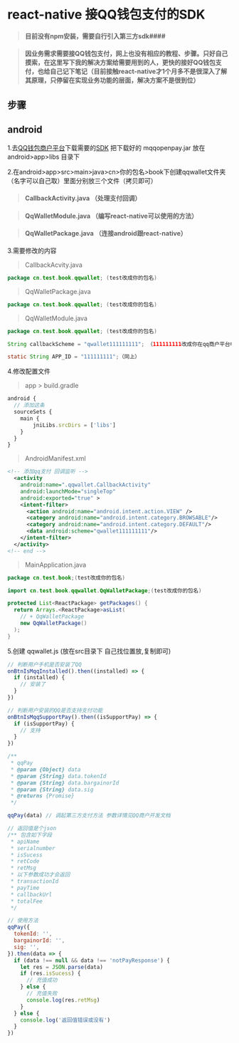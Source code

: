 # react-native 接QQ钱包支付的SDK #

>#### 目前没有npm安装，需要自行引入第三方sdk####

>#### 因业务需求需要接QQ钱包支付，网上也没有相应的教程、步骤。只好自己摸索，在这里写下我的解决方案给需要用到的人，更快的接好QQ钱包支付，也给自己记下笔记（目前接触react-native才1个月多不是很深入了解其原理，只停留在实现业务功能的层面，解决方案不是很到位） ####

## 步骤 ##

## android

1.去[QQ钱包商户平台](https://qpay.qq.com/buss/wiki/38/1195)下载需要的[SDK](https://i.gtimg.cn/channel/imglib/201806/upload_e17215817f1aef539c6f0185f14e62b2.zip) 把下载好的 mqqopenpay.jar 放在 android>app>libs 目录下

2.在android>app>src>main>java>cn>你的包名>book下创建qqwallet文件夹（名字可以自己取）里面分别放三个文件（拷贝即可）

>#### CallbackActivity.java （处理支付回调）

>#### QqWalletModule.java （编写react-native可以使用的方法）

>#### QqWalletPackage.java （连接android跟react-native）

3.需要修改的内容

> CallbackAcvity.java

```java
package cn.test.book.qqwallet; (test改成你的包名)
```

> QqWalletPackage.java

```java
package cn.test.book.qqwallet; (test改成你的包名)
```

> QqWalletModule.java

```java
package cn.test.book.qqwallet; (test改成你的包名)
```

```java
String callbackScheme = "qwallet111111111"; （111111111改成你在qq商户平台申请的appid）
```

```java
static String APP_ID = "111111111";（同上）
```

4.修改配置文件

> app > build.gradle

```js
android {
  // 添加这条
  sourceSets {
    main {
        jniLibs.srcDirs = ['libs']
    }
  }
}
```

> AndroidManifest.xml

```xml
<!-- 添加qq支付 回调监听 -->
  <activity
    android:name=".qqwallet.CallbackActivity"
    android:launchMode="singleTop"
    android:exported="true" >
    <intent-filter>
      <action android:name="android.intent.action.VIEW" />
      <category android:name="android.intent.category.BROWSABLE"/>
      <category android:name="android.intent.category.DEFAULT"/>
      <data android:scheme="qwallet111111111"/>
    </intent-filter>
  </activity>
<!-- end -->
```

> MainApplication.java

```java
package cn.test.book;(test改成你的包名)

import cn.test.book.qqwallet.QqWalletPackage;(test改成你的包名)
```

```java
protected List<ReactPackage> getPackages() {
  return Arrays.<ReactPackage>asList(
    // + QqWalletPackage
    new QqWalletPackage()
  );
}
```

5.创建 qqwallet.js (放在src目录下 自己找位置放,复制即可)

```js
// 判断用户手机是否安装了QQ
onBtnIsMqqInstalled().then((installed) => {
  if (installed) {
    // 安装了
  }
})

// 判断用户安装的QQ是否支持支付功能
onBtnIsMqqSupportPay().then((isSupportPay) => {
  if (isSupportPay) {
    // 支持
  }
})

/**
 * qqPay
 * @param {Object} data
 * @param {String} data.tokenId
 * @param {String} data.bargainorId
 * @param {String} data.sig
 * @returns {Promise}
 */

qqPay(data) // 调起第三方支付方法 参数详情见QQ商户开发文档

// 返回值是个json
/** 包含如下字段
 * apiName
 * serialnumber
 * isSucess
 * retCode
 * retMsg
 * 以下参数成功才会返回
 * transactionId
 * payTime
 * callbackUrl
 * totalFee
 */

// 使用方法
qqPay({
  tokenId: '',
  bargainorId: '',
  sig: '',
}).then(data => {
  if (data !== null && data !== 'notPayResponse') {
    let res = JSON.parse(data)
    if (res.isSucess) {
      // 充值成功
    } else {
      // 充值失败
      console.log(res.retMsg)
    }
  } else {
    console.log('返回值错误或没有')
  }
})
```